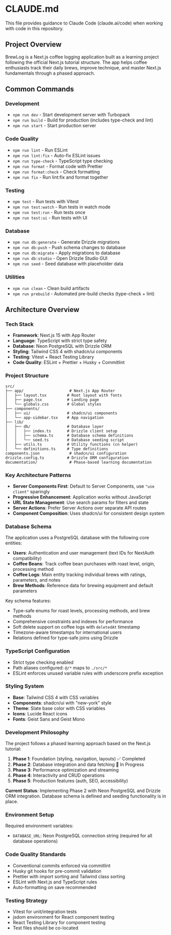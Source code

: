 # CLAUDE.md

This file provides guidance to Claude Code (claude.ai/code) when working with code in this repository.

## Project Overview

BrewLog is a Next.js coffee logging application built as a learning project following the official Next.js tutorial structure. The app helps coffee enthusiasts track their daily brews, improve technique, and master Next.js fundamentals through a phased approach.

## Common Commands

### Development

- `npm run dev` - Start development server with Turbopack
- `npm run build` - Build for production (includes type-check and lint)
- `npm run start` - Start production server

### Code Quality

- `npm run lint` - Run ESLint
- `npm run lint:fix` - Auto-fix ESLint issues
- `npm run type-check` - TypeScript type checking
- `npm run format` - Format code with Prettier
- `npm run format:check` - Check formatting
- `npm run fix` - Run lint:fix and format together

### Testing

- `npm test` - Run tests with Vitest
- `npm run test:watch` - Run tests in watch mode
- `npm run test:run` - Run tests once
- `npm run test:ui` - Run tests with UI

### Database

- `npm run db:generate` - Generate Drizzle migrations
- `npm run db:push` - Push schema changes to database
- `npm run db:migrate` - Apply migrations to database
- `npm run db:studio` - Open Drizzle Studio GUI
- `npm run seed` - Seed database with placeholder data

### Utilities

- `npm run clean` - Clean build artifacts
- `npm run prebuild` - Automated pre-build checks (type-check + lint)

## Architecture Overview

### Tech Stack

- **Framework**: Next.js 15 with App Router
- **Language**: TypeScript with strict type safety
- **Database**: Neon PostgreSQL with Drizzle ORM
- **Styling**: Tailwind CSS 4 with shadcn/ui components
- **Testing**: Vitest + React Testing Library
- **Code Quality**: ESLint + Prettier + Husky + Commitlint

### Project Structure

```
src/
├── app/                    # Next.js App Router
│   ├── layout.tsx         # Root layout with fonts
│   ├── page.tsx           # Landing page
│   └── globals.css        # Global styles
├── components/
│   ├── ui/                # shadcn/ui components
│   └── app-sidebar.tsx    # App navigation
├── lib/
│   ├── db/                # Database layer
│   │   ├── index.ts       # Drizzle client setup
│   │   ├── schema.ts      # Database schema definitions
│   │   └── seed.ts        # Database seeding script
│   ├── utils.ts           # Utility functions (cn helper)
│   └── definitions.ts     # Type definitions
components.json             # shadcn/ui configuration
drizzle.config.ts          # Drizzle ORM configuration
documentation/              # Phase-based learning documentation
```

### Key Architecture Patterns

- **Server Components First**: Default to Server Components, use `"use client"` sparingly
- **Progressive Enhancement**: Application works without JavaScript
- **URL State Management**: Use search params for filters and state
- **Server Actions**: Prefer Server Actions over separate API routes
- **Component Composition**: Uses shadcn/ui for consistent design system

### Database Schema

The application uses a PostgreSQL database with the following core entities:

- **Users**: Authentication and user management (text IDs for NextAuth compatibility)
- **Coffee Beans**: Track coffee bean purchases with roast level, origin, processing method
- **Coffee Logs**: Main entity tracking individual brews with ratings, parameters, and notes
- **Brew Methods**: Reference data for brewing equipment and default parameters

Key schema features:
- Type-safe enums for roast levels, processing methods, and brew methods
- Comprehensive constraints and indexes for performance
- Soft delete support on coffee logs with `deletedAt` timestamp
- Timezone-aware timestamps for international users
- Relations defined for type-safe joins using Drizzle

### TypeScript Configuration

- Strict type checking enabled
- Path aliases configured: `@/*` maps to `./src/*`
- ESLint enforces unused variable rules with underscore prefix exception

### Styling System

- **Base**: Tailwind CSS 4 with CSS variables
- **Components**: shadcn/ui with "new-york" style
- **Theme**: Slate base color with CSS variables
- **Icons**: Lucide React icons
- **Fonts**: Geist Sans and Geist Mono

### Development Philosophy

The project follows a phased learning approach based on the Next.js tutorial:

1. **Phase 1**: Foundation (styling, navigation, layouts) ✅ Completed
2. **Phase 2**: Database integration and data fetching 🚧 In Progress
3. **Phase 3**: Performance optimization and streaming
4. **Phase 4**: Interactivity and CRUD operations
5. **Phase 5**: Production features (auth, SEO, accessibility)

**Current Status**: Implementing Phase 2 with Neon PostgreSQL and Drizzle ORM integration. Database schema is defined and seeding functionality is in place.

### Environment Setup

Required environment variables:
- `DATABASE_URL`: Neon PostgreSQL connection string (required for all database operations)

### Code Quality Standards

- Conventional commits enforced via commitlint
- Husky git hooks for pre-commit validation
- Prettier with import sorting and Tailwind class sorting
- ESLint with Next.js and TypeScript rules
- Auto-formatting on save recommended

### Testing Strategy

- Vitest for unit/integration tests
- jsdom environment for React component testing
- React Testing Library for component testing
- Test files should be co-located
